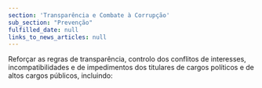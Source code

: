 ```yaml
---
section: 'Transparência e Combate à Corrupção'
sub_section: "Prevenção"
fulfilled_date: null
links_to_news_articles: null
---
```


Reforçar as regras de transparência, controlo dos conflitos de interesses, incompatibilidades e de impedimentos dos titulares de cargos políticos e de altos cargos públicos, incluindo: